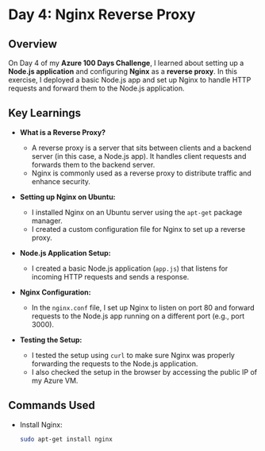 # Day 4: Nginx Reverse Proxy

## Overview

On Day 4 of my **Azure 100 Days Challenge**, I learned about setting up a **Node.js application** and configuring **Nginx** as a **reverse proxy**. In this exercise, I deployed a basic Node.js app and set up Nginx to handle HTTP requests and forward them to the Node.js application.

## Key Learnings

- **What is a Reverse Proxy?**
  - A reverse proxy is a server that sits between clients and a backend server (in this case, a Node.js app). It handles client requests and forwards them to the backend server.
  - Nginx is commonly used as a reverse proxy to distribute traffic and enhance security.

- **Setting up Nginx on Ubuntu:**
  - I installed Nginx on an Ubuntu server using the `apt-get` package manager.
  - I created a custom configuration file for Nginx to set up a reverse proxy.

- **Node.js Application Setup:**
  - I created a basic Node.js application (`app.js`) that listens for incoming HTTP requests and sends a response.

- **Nginx Configuration:**
  - In the `nginx.conf` file, I set up Nginx to listen on port 80 and forward requests to the Node.js app running on a different port (e.g., port 3000).

- **Testing the Setup:**
  - I tested the setup using `curl` to make sure Nginx was properly forwarding the requests to the Node.js application.
  - I also checked the setup in the browser by accessing the public IP of my Azure VM.

## Commands Used

- Install Nginx:

  ```bash
  sudo apt-get install nginx
